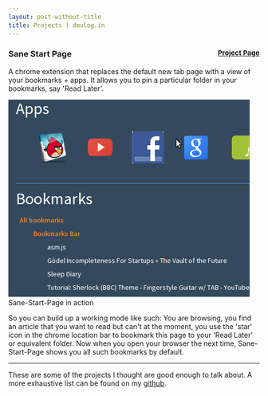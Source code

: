 ```yaml
---
layout: post-without-title
title: Projects | dmulog.in
---
```

### Sane Start Page <small style="float: right;">[Project Page][ssp]</small>

A chrome extension that replaces the default new tab page with a view of your
bookmarks + apps. It allows you to pin a particular folder in your bookmarks,
say 'Read Later'.

<div class="imgcon">
  <img src="images/sane-screen1.png">
  <span class="caption">Sane-Start-Page in action</span>
</div>

So you can build up a working mode like such: You are browsing, you find an
article that you want to read but can't at the moment, you use the 'star' icon
in the chrome location bar to bookmark this page to your 'Read Later' or
equivalent folder. Now when you open your browser the next time,
Sane-Start-Page shows you all such bookmarks by default.

<hr>

These are some of the projects I thought are good enough to talk about. A more
exhaustive list can be found on my [github][github].


[github]: http://github.com/schatten/
[ssp]: http://dmulog.in/sane-start-page/
